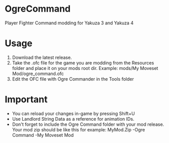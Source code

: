 
# OgreCommand
 Player Fighter Command modding for Yakuza 3 and Yakuza 4
# Usage
1) Download the latest release.
2) Take the .ofc file for the game you are modding from the Resources folder and place it on your mods root dir. Example: mods/My Moveset Mod/ogre_command.ofc
3) Edit the OFC file with Ogre Commander in the Tools folder
# Important
* You can reload your changes in-game by pressing Shift+U
* Use Landlord String Data as a reference for animation IDs. 
* Don't forget to include the Ogre Command folder with your mod release. Your mod zip should be like this for example: 
MyMod.Zip 
-Ogre Command
 -My Moveset Mod
